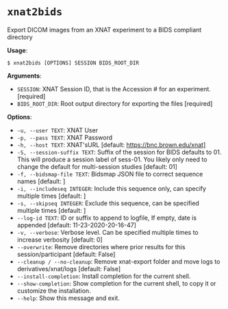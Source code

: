 # `xnat2bids`

Export DICOM images from an XNAT experiment to a BIDS compliant directory

**Usage**:

```console
$ xnat2bids [OPTIONS] SESSION BIDS_ROOT_DIR
```

**Arguments**:

* `SESSION`: XNAT Session ID, that is the Accession # for an experiment.  [required]
* `BIDS_ROOT_DIR`: Root output directory for exporting the files  [required]

**Options**:

* `-u, --user TEXT`: XNAT User
* `-p, --pass TEXT`: XNAT Password
* `-h, --host TEXT`: XNAT'sURL  [default: https://bnc.brown.edu/xnat]
* `-S, --session-suffix TEXT`: Suffix of the session for BIDS defaults to 01.              This will produce a session label of sess-01.              You likely only need to change the default for multi-session studies  [default: 01]
* `-f, --bidsmap-file TEXT`: Bidsmap JSON file to correct sequence names  [default: ]
* `-i, --includeseq INTEGER`: Include this sequence only, can specify multiple times  [default: ]
* `-s, --skipseq INTEGER`: Exclude this sequence, can be specified multiple times  [default: ]
* `--log-id TEXT`: ID or suffix to append to logfile, If empty, date is appended  [default: 11-23-2020-20-16-47]
* `-v, --verbose`: Verbose level. Can be specified multiple times to increase verbosity  [default: 0]
* `--overwrite`: Remove directories where prior results for this session/participant  [default: False]
* `--cleanup / --no-cleanup`: Remove xnat-export folder and move logs to derivatives/xnat/logs  [default: False]
* `--install-completion`: Install completion for the current shell.
* `--show-completion`: Show completion for the current shell, to copy it or customize the installation.
* `--help`: Show this message and exit.
